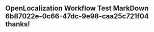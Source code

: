 <properties
ms.topic="hero-topic"
ms.test1="hero-topic"
ms.test2="test"/>


## OpenLocalization Workflow Test MarkDown 6b87022e-0c66-47dc-9e98-caa25c721f04 thanks!



<!--HONumber=Aug16_HO5-->


